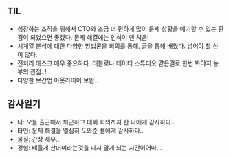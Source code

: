 ## TIL 
- 성장하는 조직을 위해서 CTO와 조금 더 편하게 많이 문제 상황을 얘기할 수 있는 환경이 되었으면 좋겠다. 문제 해결에는 인식이 맨 처음!
- 시계열 분석에 대한 다양한 방법론을 회의를 통해, 글을 통해 배웠다. 넘어야 할 산이 많다.
- 전처리 태스크 매우 중요하다. 태블로나 데이터 스튜디오 같은걸로 한번 봐야지 농부의 관점..!
- 다양한 보간법 아웃라이어 보완..


## 감사일기
- 나: 오늘 출근해서 퇴근하고 대회 회의까지 한 나에게 감사하다..
- 타인: 문제 해결을 열심히 도와준 샘에게 감사하다..
- 물질: 간장 새우...
- 경험: 배울게 산더미라는것을 다시 알게 되는 시간이어따...
